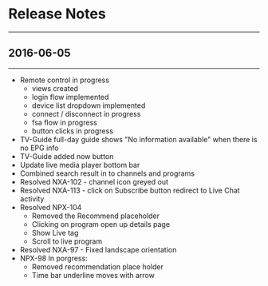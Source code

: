 # Release Notes
---------------


## 2016-06-05
------------
* Remote control in progress
  - views created
  - login flow implemented
  - device list dropdown implemented
  - connect / disconnect in progress
  - fsa flow in progress
  - button clicks in progress
* TV-Guide full-day guide shows "No information available" when there is no EPG info
* TV-Guide added now button
* Update live media player bottom bar
* Combined search result in to channels and programs
* Resolved NXA-102 - channel icon greyed out
* Resolved NXA-113 - click on Subscribe button redirect to Live Chat activity
* Resolved NPX-104
  - Removed the Recommend placeholder
  - Clicking on program open up details page
  - Show Live tag
  - Scroll to live program
* Resolved NXA-97 - Fixed landscape orientation
* NPX-98 In porgress:
  - Removed recommendation place holder
  - Time bar underline moves with arrow


